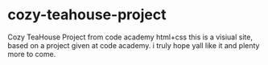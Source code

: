 # cozy-teahouse-project
Cozy TeaHouse Project from code academy html+css 
this is a visiual site, based on a project given at code academy. i truly hope yall like it and plenty more to come. 
